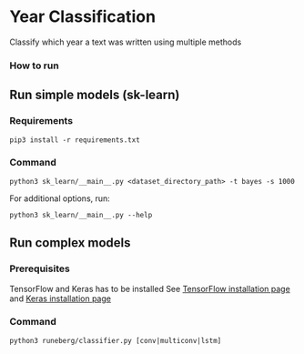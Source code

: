 # Year Classification

Classify which year a text was written using multiple methods

### How to run

## Run simple models (sk-learn)

### Requirements
```pip3 install -r requirements.txt```

### Command
```python3 sk_learn/__main__.py <dataset_directory_path> -t bayes -s 1000```

For additional options, run:

```python3 sk_learn/__main__.py --help```

## Run complex models

### Prerequisites
TensorFlow and Keras has to be installed
See [TensorFlow installation page](https://www.tensorflow.org/install/) and [Keras installation page](https://keras.io/#installation)

### Command
```python3 runeberg/classifier.py [conv|multiconv|lstm]```
